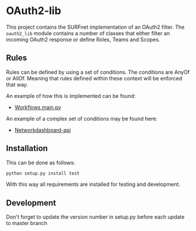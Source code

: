 # OAuth2-lib
This project contains the SURFnet implementation of an OAuth2 filter.
The `oauth2_lib` module contains a number of classes that either filter an incoming OAuth2 response
or define Roles, Teams and Scopes.

## Rules
Rules can be defined by using a set of conditions. The conditions are AnyOf or AllOf. Meaning that rules defined within
these context will be enforced that way.

An example of how this is implemented can be found:

* [Workflows main.py](https://gitlab.surfnet.nl/automation/workflows/blob/dev/server/main.py#L223)

An example of a complex set of conditions may be found here:

* [Networkdashboard-api](https://gitlab.surfnet.nl/automation/netwerkdashboard-api/blob/dev/server/api/security_definitions.yaml)

## Installation
This can be done as follows:

```bash
python setup.py install test
```

With this way all requirements are installed for testing and development.

## Development
Don't forget to update the version number in setup.py before each update to master branch
